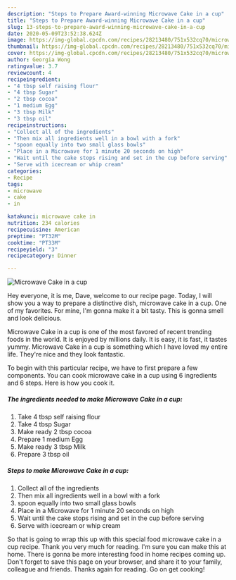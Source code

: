 ```yaml
---
description: "Steps to Prepare Award-winning Microwave Cake in a cup"
title: "Steps to Prepare Award-winning Microwave Cake in a cup"
slug: 13-steps-to-prepare-award-winning-microwave-cake-in-a-cup
date: 2020-05-09T23:52:38.624Z
image: https://img-global.cpcdn.com/recipes/28213480/751x532cq70/microwave-cake-in-a-cup-recipe-main-photo.jpg
thumbnail: https://img-global.cpcdn.com/recipes/28213480/751x532cq70/microwave-cake-in-a-cup-recipe-main-photo.jpg
cover: https://img-global.cpcdn.com/recipes/28213480/751x532cq70/microwave-cake-in-a-cup-recipe-main-photo.jpg
author: Georgia Wong
ratingvalue: 3.7
reviewcount: 4
recipeingredient:
- "4 tbsp self raising flour"
- "4 tbsp Sugar"
- "2 tbsp cocoa"
- "1 medium Egg"
- "3 tbsp Milk"
- "3 tbsp oil"
recipeinstructions:
- "Collect all of the ingredients"
- "Then mix all ingredients well in a bowl with a fork"
- "spoon equally into two small glass bowls"
- "Place in a Microwave for 1 minute 20 seconds on high"
- "Wait until the cake stops rising and set in the cup before serving"
- "Serve with icecream or whip cream"
categories:
- Recipe
tags:
- microwave
- cake
- in

katakunci: microwave cake in 
nutrition: 234 calories
recipecuisine: American
preptime: "PT32M"
cooktime: "PT33M"
recipeyield: "3"
recipecategory: Dinner

---
```



![Microwave Cake in a cup](https://img-global.cpcdn.com/recipes/28213480/751x532cq70/microwave-cake-in-a-cup-recipe-main-photo.jpg)

Hey everyone, it is me, Dave, welcome to our recipe page. Today, I will show you a way to prepare a distinctive dish, microwave cake in a cup. One of my favorites. For mine, I'm gonna make it a bit tasty. This is gonna smell and look delicious.



Microwave Cake in a cup is one of the most favored of recent trending foods in the world. It is enjoyed by millions daily. It is easy, it is fast, it tastes yummy. Microwave Cake in a cup is something which I have loved my entire life. They're nice and they look fantastic.


To begin with this particular recipe, we have to first prepare a few components. You can cook microwave cake in a cup using 6 ingredients and 6 steps. Here is how you cook it.

<!--inarticleads1-->

##### The ingredients needed to make Microwave Cake in a cup:

1. Take 4 tbsp self raising flour
1. Take 4 tbsp Sugar
1. Make ready 2 tbsp cocoa
1. Prepare 1 medium Egg
1. Make ready 3 tbsp Milk
1. Prepare 3 tbsp oil




<!--inarticleads2-->

##### Steps to make Microwave Cake in a cup:

1. Collect all of the ingredients
1. Then mix all ingredients well in a bowl with a fork
1. spoon equally into two small glass bowls
1. Place in a Microwave for 1 minute 20 seconds on high
1. Wait until the cake stops rising and set in the cup before serving
1. Serve with icecream or whip cream




So that is going to wrap this up with this special food microwave cake in a cup recipe. Thank you very much for reading. I'm sure you can make this at home. There is gonna be more interesting food in home recipes coming up. Don't forget to save this page on your browser, and share it to your family, colleague and friends. Thanks again for reading. Go on get cooking!
